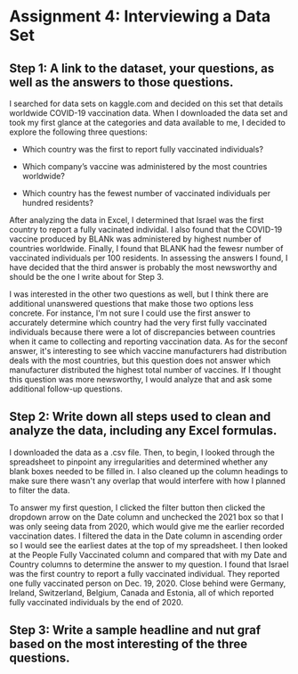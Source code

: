 # Assignment 4: Interviewing a Data Set

## Step 1: A link to the dataset, your questions, as well as the answers to those questions.
 
 I searched for data sets on kaggle.com and decided on this set that details worldwide COVID-19 vaccination data. When I downloaded the data set and took my first glance at the categories and data available to me, I decided to explore the following three questions:
 
  * Which country was the first to report fully vaccinated individuals?

  * Which company’s vaccine was administered by the most countries worldwide?

  * Which country has the fewest number of vaccinated individuals per hundred residents?

After analyzing the data in Excel, I determined that Israel was the first country to report a fully vacinated individal. I also found that the COVID-19 vaccine produced by BLANk was administered by highest number of countries worldwide. Finally, I found that BLANK had the fewesr number of vaccinated individuals per 100 residents. In assessing the answers I found, I have decided that the third answer is probably the most newsworthy and should be the one I write about for Step 3. 

I was interested in the other two questions as well, but I think there are additional unanswered questions that make those two options less concrete. For instance, I'm not sure I could use the first answer to accurately determine which country had the very first fully vaccinated individuals because there were a lot of discrepancies between countries when it came to collecting and reporting vaccination data. As for the seconf answer, it's interesting to see which vaccine manufacturers had distribution deals with the most countries, but this question does not answer which manufacturer distributed the highest total number of vaccines. If I thought this question was more newsworthy, I would analyze that and ask some additional follow-up questions.

## Step 2: Write down all steps used to clean and analyze the data, including any Excel formulas.
I downloaded the data as a .csv file. Then, to begin, I looked through the spreadsheet to pinpoint any irregularities and determined whether any blank boxes needed to be filled in. I also cleaned up the column headings to make sure there wasn't any overlap that would interfere with how I planned to filter the data.

To answer my first question, I clicked the filter button then clicked the dropdown arrow on the Date column and unchecked the 2021 box so that I was only seeing data from 2020, which would give me the earlier recorded vaccination dates. I filtered the data in the Date column in ascending order so I would see the earliest dates at the top of my spreadsheet. I then looked at the People Fully Vaccinated column and compared that with my Date and Country columns to determine the answer to my question. I found that Israel was the first country to report a fully vaccinated individual. They reported one fully vaccinated person on Dec. 19, 2020. Close behind were Germany, Ireland, Switzerland, Belgium, Canada and Estonia, all of which reported fully vaccinated individuals by the end of 2020.


## Step 3: Write a sample headline and nut graf based on the most interesting of the three questions.
